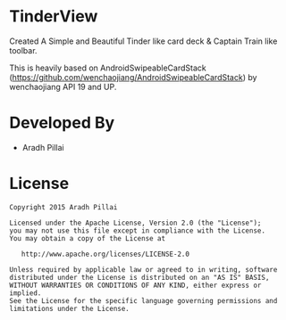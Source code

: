 TinderView
========

Created A Simple and Beautiful Tinder like card deck & Captain Train like toolbar.

This is heavily based on AndroidSwipeableCardStack (https://github.com/wenchaojiang/AndroidSwipeableCardStack) by wenchaojiang
API 19 and UP.

Developed By
============

* Aradh Pillai 


License
=======

    Copyright 2015 Aradh Pillai

    Licensed under the Apache License, Version 2.0 (the "License");
    you may not use this file except in compliance with the License.
    You may obtain a copy of the License at

       http://www.apache.org/licenses/LICENSE-2.0

    Unless required by applicable law or agreed to in writing, software
    distributed under the License is distributed on an "AS IS" BASIS,
    WITHOUT WARRANTIES OR CONDITIONS OF ANY KIND, either express or implied.
    See the License for the specific language governing permissions and
    limitations under the License.


